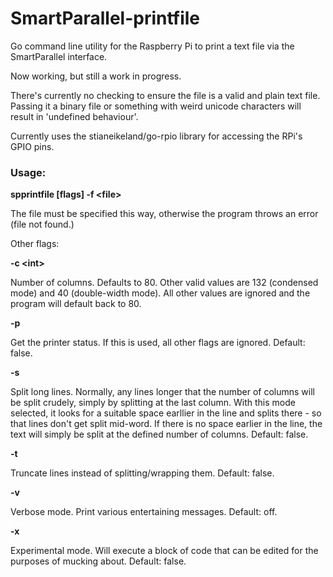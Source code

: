 # SmartParallel-printfile

Go command line utility for the Raspberry Pi to print a text file via the SmartParallel interface.

Now working, but still a work in progress.

There's currently no checking to ensure the file is a valid and plain text file. Passing it a binary file or something with weird unicode characters will result in 'undefined behaviour'.

Currently uses the stianeikeland/go-rpio library for accessing the RPi's
GPIO pins.

### Usage:
**spprintfile [flags] -f \<file>**

The file must be specified this way, otherwise the program throws an error (file not found.)

Other flags:

**-c \<int>**

Number of columns. Defaults to 80. Other valid values are 132 (condensed mode) and 40 (double-width mode). All other values are ignored and the program will default back to 80.

**-p**

Get the printer status. If this is used, all other flags are ignored. Default: false.

**-s**

Split long lines. Normally, any lines longer that the number of columns will be split crudely, simply by splitting at the last column. With this mode selected, it looks for a suitable space earllier in the line and splits there - so that lines don't get split mid-word. If there is no space earlier in the line, the text will simply be split at the defined number of columns. Default: false.

**-t**

Truncate lines instead of splitting/wrapping them. Default: false.

**-v**

Verbose mode. Print various entertaining messages. Default: off.

**-x**

Experimental mode. Will execute a block of code that can be edited for the purposes of mucking about. Default: false.
